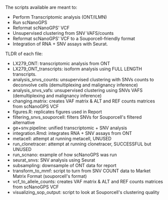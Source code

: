 The scripts available are meant to:
- Perform Transcriptomic analysis (ONT/ILMN)
- Run scNanoGPS
- Reformat scNanoGPS' VCF
- Unsupervised clustering from SNV VAFS/counts
- Reformat scNanoGPS' VCF to a Souporcell-friendly format
- Integration of RNA + SNV assays with Seurat.

TLDR of each file:
- LX279_ONT: transcriptomic analysis from ONT
- LX279_ONT_transcripts: isoform analysis using FULL LENGTH transcripts.
- analysis_snvs_counts: unsupervised clustering with SNVs counts to deconvolve cells (demultiplexing and malignancy inference)
- analysis_snvs_vafs: unsupervised clustering using SNVs VAFS (demultiplexing and malignancy inference)
- changing.matrix: creates VAF matrix & ALT and REF counts matrices from scNanoGPS VCF
- figures.R: replicates figures used in Report
- filtering_snvs_souporcell: filters SNVs for Souporcell's filtered alternative
- ge+snv.pipeline: unified transcriptomic + SNV analysis
- integration.Rmd: integrates RNA + SNV assays from ONT
- metacell: attempt at running metacell, UNUSED
- run_clonetracer: attempt at running clonetracer, SUCCESSFUL but UNUSED
- run_scnano: example of how scNanoGPS was run
- seurat_snvs: SNV analysis using Seurat
- subsampling: downsample of ONT data for report
- transform_to_mmf: script to turn from SNV COUNT data to Market Matrix Format (souporcell's format)
- vcf_to_allele_counts: creates VAF matrix & ALT and REF counts matrices from scNanoGPS VCF
- visualizing_sop_output: script to look at Souporcell's clustering quality

